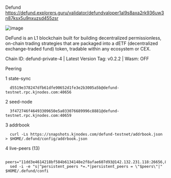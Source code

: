 Defund
https://defund.explorers.guru/validator/defundvaloper1al9s8axa2rk936uw3n87ksx5u9nxuzsd455zsr

![image](https://user-images.githubusercontent.com/91251550/213079218-42f9ae40-b984-4c79-80bb-48e49b05b963.png)

DeFund is an L1 blockchain built for building decentralized permissionless, on-chain trading strategies that are packaged into a dETF (decentralized exchange-traded fund) token, tradable within any ecosystem or CEX.

Chain ID: defund-private-4 | Latest Version Tag: v0.2.2 | Wasm: OFF


Peering

1 state-sync

      d5519e378247dfb61dfe90652d1fe3e2b3005a5b@defund-testnet.rpc.kjnodes.com:40656
2 seed-node

      3f472746f46493309650e5a033076689996c8881@defund-testnet.rpc.kjnodes.com:40659
3 addrbook

      curl -Ls https://snapshots.kjnodes.com/defund-testnet/addrbook.json > $HOME/.defund/config/addrbook.json
4 live-peers (13)

      peers="11dd3e4614218bf584b6134148e2f8afae607d93@142.132.231.118:26656,8368bb579d1c98230a65f9b46d495b003353a784@65.108.206.118:36656,8675cc6e69c2043a8dc0a854e769c1f135b5f272@23.88.73.158:26656,d5519e378247dfb61dfe90652d1fe3e2b3005a5b@65.109.68.190:40656,d9f1a0f399c8db62206edb2be29a313829fc8521@135.181.128.19:26656,5e7853ec4f74dba1d3ae721ff9f50926107efc38@65.108.6.45:60556,a70bd4fe605503061d823689e3f3abe3b6397975@45.147.199.189:26656,e104f008f6d1227170d3b4ce1d73f0ea2068094f@84.201.162.168:26656,b6849dcff65d91bc9376366d788cd958a6e0f5df@45.147.199.174:26656,b914bb37cc8d1b7fb91579a79f7438a24d16de65@45.147.199.172:26656,0ab2ceb8999da66cd9eeaa6d7f0e3144c1f7a31e@89.108.109.116:26656,20045ce5bdc8fbc356d82351305fe2f9f188a4b5@217.76.55.68:26656,409d5422d6934b0dedfd3347e078b67aac691120@45.147.199.185:26656"
      sed -i -e "s|^persistent_peers *=.*|persistent_peers = \"$peers\"|" $HOME/.defund/confi
